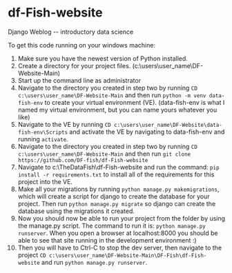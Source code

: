 # df-Fish-website
Django Weblog -- introductory data science

To get this code running on your windows machine:

1. Make sure you have the newest version of Python installed.
2. Create a directory for your project files.  (c:\users\user_name\DF-Website-Main)
3. Start up the command line as administrator
4. Navigate to the directory you created in step two by running `CD c:\users\user_name\DF-Website-Main` and then run `python -m venv data-fish-env` to create your virtual environment (VE). (data-fish-env is what I named my virtual environment, but you can name yours whatever you like)
5. Navigate to the VE by running `CD c:\users\user_name\DF-Website\data-fish-env\Scripts` and activate the VE by navigating to data-fish-env and running `activate`.
6. Navigate to the directory you created in step two by running `CD c:\users\user_name\DF-Website-Main` and then run `git clone https://github.com/DF-fish/df-Fish-website`
7. Navigate to c:\TheDataFish\df-Fish-website and run the command: `pip install -r requirements.txt` to install all of the requirements for this project into the VE.
8. Make all your migrations by running `python manage.py makemigrations`, which will create a script for django to create the database for your project.  Then run `python manage.py migrate` so django can create the database using the migrations it created.
9. Now you should now be able to run your project from the folder by using the manage.py script.  The command to run it is: `python manage.py runserver`.  When you open a browser at localhost:8000 you should be able to see that site running in the development environment :)
10. Then you will have to Ctrl-C to stop the dev server, then navigate to the project `CD c:\users\user_name\DF-Website-Main\DF-Fish\df-Fish-website` and run `python manage.py runserver`. 
